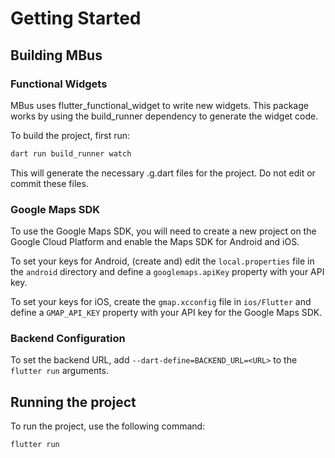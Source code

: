 # Getting Started

## Building MBus

### Functional Widgets

MBus uses flutter_functional_widget to write new widgets. This package works by using the build_runner dependency to generate the widget code.

To build the project, first run:

```bash
dart run build_runner watch 
```

This will generate the necessary .g.dart files for the project. Do not edit or commit these files.

### Google Maps SDK

To use the Google Maps SDK, you will need to create a new project on the Google Cloud Platform and enable the Maps SDK for Android and iOS.

To set your keys for Android, (create and) edit the `local.properties` file in the `android` directory and define a `googlemaps.apiKey` property with your API key.

To set your keys for iOS, create the `gmap.xcconfig` file in `ios/Flutter` and define a `GMAP_API_KEY` property with your API key for the Google Maps SDK.

### Backend Configuration

To set the backend URL, add `--dart-define=BACKEND_URL=<URL>` to the `flutter run` arguments.

## Running the project

To run the project, use the following command:

```bash
flutter run
```